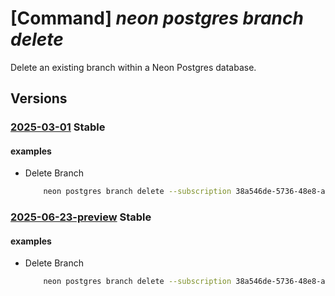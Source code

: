 # [Command] _neon postgres branch delete_

Delete an existing branch within a Neon Postgres database.

## Versions

### [2025-03-01](/Resources/mgmt-plane/L3N1YnNjcmlwdGlvbnMve30vcmVzb3VyY2Vncm91cHMve30vcHJvdmlkZXJzL25lb24ucG9zdGdyZXMvb3JnYW5pemF0aW9ucy97fS9wcm9qZWN0cy97fS9icmFuY2hlcy97fQ==/2025-03-01.xml) **Stable**

<!-- mgmt-plane /subscriptions/{}/resourcegroups/{}/providers/neon.postgres/organizations/{}/projects/{}/branches/{} 2025-03-01 -->

#### examples

- Delete Branch
    ```bash
        neon postgres branch delete --subscription 38a546de-5736-48e8-a69a-5cc636794112 --resource-group rgneon --organization-name org-cli-test --project-id old-frost-16758796 --branch-id br-spring-field-a8vje3tr
    ```

### [2025-06-23-preview](/Resources/mgmt-plane/L3N1YnNjcmlwdGlvbnMve30vcmVzb3VyY2Vncm91cHMve30vcHJvdmlkZXJzL25lb24ucG9zdGdyZXMvb3JnYW5pemF0aW9ucy97fS9wcm9qZWN0cy97fS9icmFuY2hlcy97fQ==/2025-06-23-preview.xml) **Stable**

<!-- mgmt-plane /subscriptions/{}/resourcegroups/{}/providers/neon.postgres/organizations/{}/projects/{}/branches/{} 2025-06-23-preview -->

#### examples

- Delete Branch
    ```bash
        neon postgres branch delete --subscription 38a546de-5736-48e8-a69a-5cc636794112 --resource-group rgneon --organization-name org-cli-test --project-id old-frost-16758796 --branch-id br-spring-field-a8vje3tr
    ```

